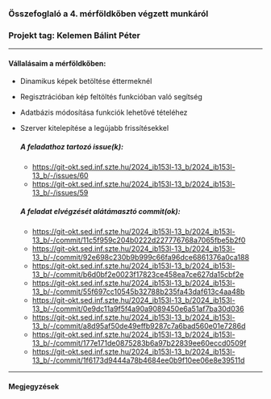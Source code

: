 ### Összefoglaló a 4. mérföldkőben végzett munkáról

### Projekt tag: Kelemen Bálint Péter

___

#### Vállalásaim a mérföldkőben:
 - Dinamikus képek betöltése éttermeknél
 - Regisztrációban kép feltöltés funkcióban való segítség
 - Adatbázis módosítása funkciók lehetővé tételéhez
 - Szerver kitelepítése a legújabb frissítésekkel

    ##### A feladathoz tartozó issue(k):

   - https://git-okt.sed.inf.szte.hu/2024_ib153l-13_b/2024_ib153l-13_b/-/issues/60
   - https://git-okt.sed.inf.szte.hu/2024_ib153l-13_b/2024_ib153l-13_b/-/issues/59

    ##### A feladat elvégzését alátámasztó commit(ok):

   - https://git-okt.sed.inf.szte.hu/2024_ib153l-13_b/2024_ib153l-13_b/-/commit/11c5f959c204b0222d227776768a7065fbe5b2f0
   - https://git-okt.sed.inf.szte.hu/2024_ib153l-13_b/2024_ib153l-13_b/-/commit/92e698c230b9b999c66fa96dce6861376a0ca188 
   - https://git-okt.sed.inf.szte.hu/2024_ib153l-13_b/2024_ib153l-13_b/-/commit/b6d0bf2e0023f17823ce458ea7ce627da15cbf2e
   - https://git-okt.sed.inf.szte.hu/2024_ib153l-13_b/2024_ib153l-13_b/-/commit/55f697cc10545b32788b235fa43daf613c4aa48b
   - https://git-okt.sed.inf.szte.hu/2024_ib153l-13_b/2024_ib153l-13_b/-/commit/0e9dc11a9f5f4a90a9089450e6a51af7ba30d036
   - https://git-okt.sed.inf.szte.hu/2024_ib153l-13_b/2024_ib153l-13_b/-/commit/a8d95af50de49effb9287c7a6bad560e01e7286d
   - https://git-okt.sed.inf.szte.hu/2024_ib153l-13_b/2024_ib153l-13_b/-/commit/177e171de0875283b6a97b22839ee60eccd0509f
   - https://git-okt.sed.inf.szte.hu/2024_ib153l-13_b/2024_ib153l-13_b/-/commit/1f6173d9444a78b4684ee0b9f10ee06e8e39511d



___

#### Megjegyzések

